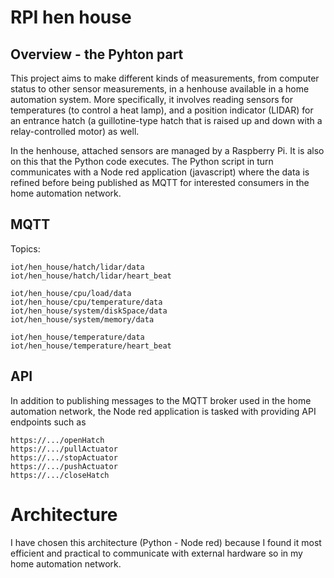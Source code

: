 # RPI hen house
## Overview - the Pyhton part
This project aims to make different kinds of measurements, from computer status to other sensor measurements, in a henhouse available in a home automation system. More specifically, it involves reading sensors for temperatures (to control a heat lamp), and a position indicator (LIDAR) for an entrance hatch (a guillotine-type hatch that is raised up and down with a relay-controlled motor) as well.

In the henhouse, attached sensors are managed by a Raspberry Pi. It is also on this that the Python code executes. The Python script in turn communicates with a Node red application (javascript) where the data is refined before being published as MQTT for interested consumers in the home automation network. 

## MQTT
Topics:
```
iot/hen_house/hatch/lidar/data
iot/hen_house/hatch/lidar/heart_beat

iot/hen_house/cpu/load/data
iot/hen_house/cpu/temperature/data
iot/hen_house/system/diskSpace/data
iot/hen_house/system/memory/data

iot/hen_house/temperature/data
iot/hen_house/temperature/heart_beat
```

## API
In addition to publishing messages to the MQTT broker used in the home automation network, the Node red application is tasked with providing API endpoints such as
```
https://.../openHatch
https://.../pullActuator
https://.../stopActuator
https://.../pushActuator
https://.../closeHatch
```

# Architecture
I have chosen this architecture (Python - Node red) because I found it most efficient and practical to communicate with external hardware so in my home automation network.
